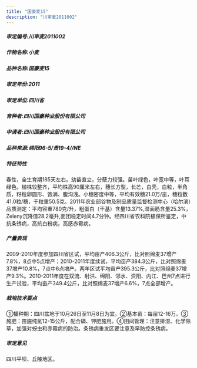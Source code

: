 ```yaml
---
title: "国豪麦15"
description: "川审麦2011002"
---
```

##### 审定编号:川审麦2011002

##### 作物名称:小麦

##### 品种名称:国豪麦15

##### 审定年份:2011

##### 审定单位:四川省

##### 育种者:四川国豪种业股份有限公司

##### 申请者:四川国豪种业股份有限公司

##### 品种来源:绵阳96-5/贵19-4//NE

##### 特征特性
春性，全生育期185天左右。幼苗直立，分蘖力较强。苗叶绿色，叶宽中等，叶耳绿色。植株较整齐，平均株高90厘米左右，穗长方型，长芒，白壳，白粒，半角质，籽粒卵圆形、饱满、腹沟浅。小穗密度中等，平均有效穗21.0万/亩，穗粒数41.0粒/穗，千粒重50.5克。2011年农业部谷物及制品质量监督检测中心（哈尔滨）品质测定：平均容重780克/升，粗蛋白（干基）含量13.37%,湿面筋含量25.3%，Zeleny沉降值28.2毫升,面团稳定时间4.7分钟。经四川省农科院植保所鉴定，中抗条锈病，高抗白粉病，高感赤霉病。

##### 产量表现
2009-2010年度参加四川省区试，平均亩产406.3公斤，比对照绵麦37增产7.8%，8点中5点增产；2010-2011年度续试，平均亩产384.3公斤，比对照绵麦37增产10.8%，7点中6点增产。两年区试平均亩产395.3公斤，比对照绵麦37增产9.3%。2010-2011年度在双流、射洪、绵阳、邻水、资阳、内江、巴州7点进行生产试验，平均亩产349.4公斤，比对照绵麦37增产6.6%，7点全部增产。

##### 栽培技术要点
①播种期：四川盆地于10月26日至11月8日为宜。②基本苗：每亩12-16万。③施肥：亩施纯氮12-15公斤，配合磷、钾肥施用。④田间管理：注意排湿、化学除草，加强对蚜虫和赤霉病的防治。条锈病重发区要注意及早防控条锈病。

##### 审定意见
四川平坝、丘陵地区。
